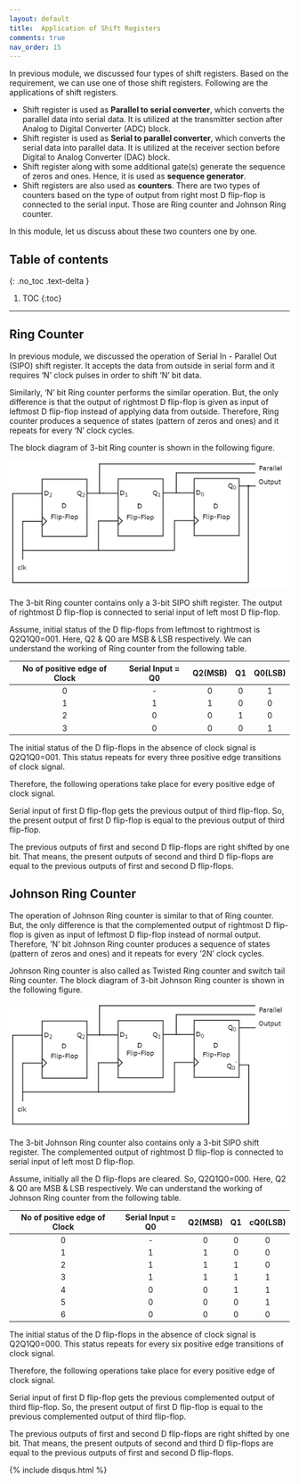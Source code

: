 ```yaml
---
layout: default
title:  Application of Shift Registers
comments: true
nav_order: 15
---
```


In previous module, we discussed four types of shift registers. Based on the requirement, we can use one of those shift registers. Following are the applications of shift registers.

* Shift register is used as **Parallel to serial converter**, which converts the parallel data into serial data. It is utilized at the transmitter section after Analog to Digital Converter (ADC) block.
* Shift register is used as **Serial to parallel converter**, which converts the serial data into parallel data. It is utilized at the receiver section before Digital to Analog Converter (DAC) block.
* Shift register along with some additional gate(s) generate the sequence of zeros and ones. Hence, it is used as **sequence generator**.
* Shift registers are also used as **counters**. There are two types of counters based on the type of output from right most D flip-flop is connected to the serial input. Those are Ring counter and Johnson Ring counter.

In this module, let us discuss about these two counters one by one.

## Table of contents
{: .no_toc .text-delta }

1. TOC
{:toc}

---

## Ring Counter
In previous module, we discussed the operation of Serial In - Parallel Out (SIPO) shift register. It accepts the data from outside in serial form and it requires ‘N’ clock pulses in order to shift ‘N’ bit data.

Similarly, ‘N’ bit Ring counter performs the similar operation. But, the only difference is that the output of rightmost D flip-flop is given as input of leftmost D flip-flop instead of applying data from outside. Therefore, Ring counter produces a sequence of states (pattern of zeros and ones) and it repeats for every ‘N’ clock cycles.

The block diagram of 3-bit Ring counter is shown in the following figure.

<div style="text-align:center"><img src="../assets/images/ring_counter.jpg" /></div>

The 3-bit Ring counter contains only a 3-bit SIPO shift register. The output of rightmost D flip-flop is connected to serial input of left most D flip-flop.

Assume, initial status of the D flip-flops from leftmost to rightmost is Q2Q1Q0=001. Here, Q2 & Q0 are MSB & LSB respectively. We can understand the working of Ring counter from the following table.

|No of positive edge of Clock|	Serial Input = Q0 |	Q2(MSB) |	Q1	 |Q0(LSB)|
|:--------------------------:|:------------------:|:-------:|:------:|:-----:|
|0	|-	|0	|0	|1  |
|1	|1	|1	|0	|0  |
|2	|0	|0	|1	|0  |
|3	|0	|0	|0	|1  |


The initial status of the D flip-flops in the absence of clock signal is Q2Q1Q0=001. This status repeats for every three positive edge transitions of clock signal.

Therefore, the following operations take place for every positive edge of clock signal.

Serial input of first D flip-flop gets the previous output of third flip-flop. So, the present output of first D flip-flop is equal to the previous output of third flip-flop.

The previous outputs of first and second D flip-flops are right shifted by one bit. That means, the present outputs of second and third D flip-flops are equal to the previous outputs of first and second D flip-flops.

## Johnson Ring Counter
The operation of Johnson Ring counter is similar to that of Ring counter. But, the only difference is that the complemented output of rightmost D flip-flop is given as input of leftmost D flip-flop instead of normal output. Therefore, ‘N’ bit Johnson Ring counter produces a sequence of states (pattern of zeros and ones) and it repeats for every ‘2N’ clock cycles.

Johnson Ring counter is also called as Twisted Ring counter and switch tail Ring counter. The block diagram of 3-bit Johnson Ring counter is shown in the following figure.

<div style="text-align:center"><img src="../assets/images/twisted_ring_counter.jpg" /></div>

The 3-bit Johnson Ring counter also contains only a 3-bit SIPO shift register. The complemented output of rightmost D flip-flop is connected to serial input of left most D flip-flop.

Assume, initially all the D flip-flops are cleared. So, Q2Q1Q0=000. Here, Q2 & Q0 are MSB & LSB respectively. We can understand the working of Johnson Ring counter from the following table.

|No of positive edge of Clock|	Serial Input = Q0 |	Q2(MSB) |	Q1   |cQ0(LSB)|
|:--------------------------:|:------------------:|:-------:|:------:|:------:|
|0	|-	|0	|0	|0  |
|1	|1	|1	|0	|0  |
|2	|1	|1	|1	|0  |
|3	|1	|1	|1	|1  |
|4	|0	|0	|1	|1  |
|5	|0	|0	|0	|1  |
|6	|0	|0	|0	|0  |


The initial status of the D flip-flops in the absence of clock signal is Q2Q1Q0=000. This status repeats for every six positive edge transitions of clock signal.

Therefore, the following operations take place for every positive edge of clock signal.

Serial input of first D flip-flop gets the previous complemented output of third flip-flop. So, the present output of first D flip-flop is equal to the previous complemented output of third flip-flop.

The previous outputs of first and second D flip-flops are right shifted by one bit. That means, the present outputs of second and third D flip-flops are equal to the previous outputs of first and second D flip-flops.


{% include disqus.html %}
